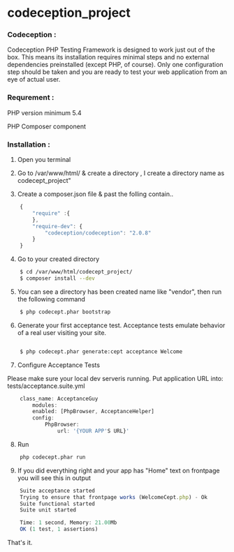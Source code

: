 codeception_project
===================

###  Codeception : 

Codeception PHP Testing Framework is designed to work just out of the box. This means its installation requires minimal steps and no external dependencies preinstalled (except PHP, of course). Only one configuration step should be taken and you are ready to test your web application from an eye of actual user. 

### Requrement :


PHP version minimum 5.4

PHP Composer component

### Installation :

1. Open you terminal

2. Go to /var/www/html/ & create a directory , I create a directory name as codecept_project"

3. Create a composer.json file & past the folling contain.. 

```javascript
	{
		"require" :{
		},
		"require-dev": {
			"codeception/codeception": "2.0.8"
		}
	}
```

4.  Go to your created directory 
```sh
	$ cd /var/www/html/codecept_project/
	$ composer install --dev
```


5. You can see a directory has been created name like "vendor", then run the following command
```sh
	$ php codecept.phar bootstrap
```
6.  Generate your first acceptance test. Acceptance tests emulate behavior of a real user visiting your site.
```sh

	$ php codecept.phar generate:cept acceptance Welcome
```
7.  Configure Acceptance Tests 

   Please make sure your local dev serveris running.  Put application URL into:  tests/acceptance.suite.yml 
```javascript
	class_name: AcceptanceGuy 
		modules: 
		enabled: [PhpBrowser, AcceptanceHelper]
		config: 
  			PhpBrowser:
      			url: '{YOUR APP'S URL}'

```
8.  Run 
```sh
	php codecept.phar run
```
9.  If you did everything right and your app has "Home" text on frontpage you will see this in output 
```javascript
	Suite acceptance started 
	Trying to ensure that frontpage works (WelcomeCept.php) - Ok
	Suite functional started
	Suite unit started

	Time: 1 second, Memory: 21.00Mb
	OK (1 test, 1 assertions)
```
That's it.


	

